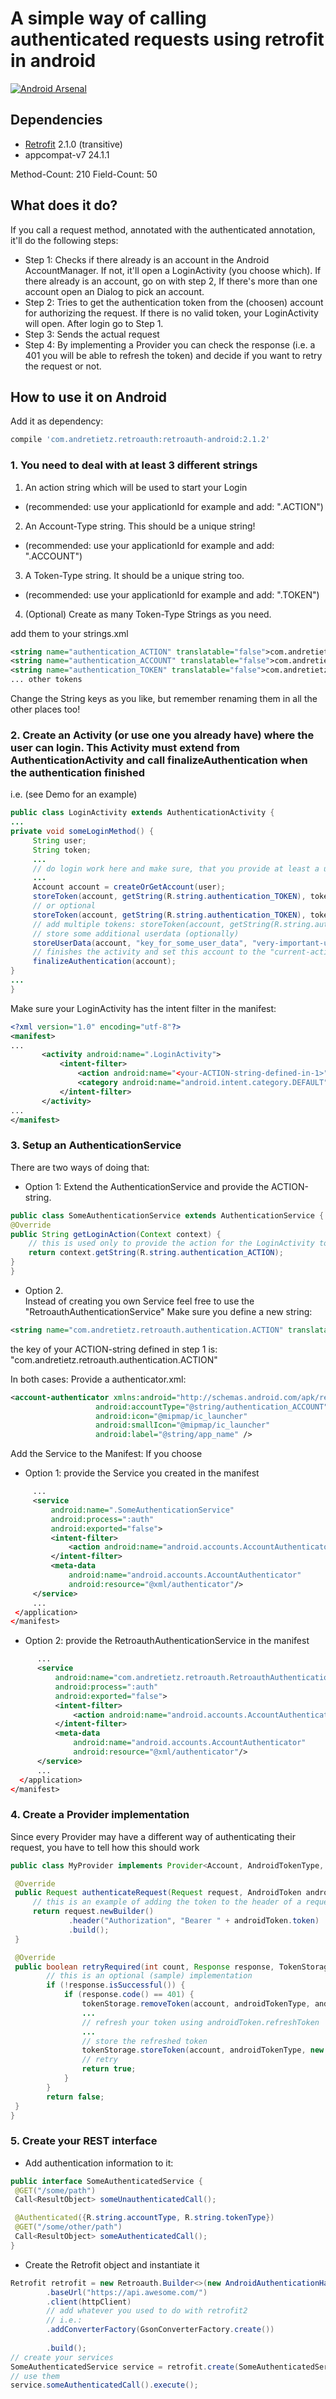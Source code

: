 # A simple way of calling authenticated requests using retrofit in android
[![Android Arsenal](https://img.shields.io/badge/Android%20Arsenal-retroauth-brightgreen.svg?style=flat)](http://android-arsenal.com/details/1/2195)
## Dependencies
* [Retrofit](https://github.com/square/retrofit) 2.1.0 (transitive)
* appcompat-v7 24.1.1

Method-Count: 210
Field-Count:  50

## What does it do?
If you call a request method, annotated with the authenticated annotation, it'll do the following steps:
* Step 1: Checks if there already is an account in the Android AccountManager. If not, it'll open a LoginActivity (you choose which). If there already is an account, go on with step 2, If there's more than one account open an Dialog to pick an account.
* Step 2: Tries to get the authentication token from the (choosen) account for authorizing the request. If there is no valid token, your LoginActivity will open. After login go to Step 1.
* Step 3: Sends the actual request
* Step 4: By implementing a Provider you can check the response (i.e. a 401 you will be able to refresh the token) and decide if you want to retry the request or not.

## How to use it on Android

Add it as dependency:
```groovy
compile 'com.andretietz.retroauth:retroauth-android:2.1.2'
```


### 1. You need to deal with at least 3 different strings
1. An action string which will be used to start your Login 
 * (recommended: use your applicationId for example and add: ".ACTION")
2. An Account-Type string. This should be a unique string! 
 * (recommended: use your applicationId for example and add: ".ACCOUNT")
3. A Token-Type string. It should be a unique string too. 
 * (recommended: use your applicationId for example and add: ".TOKEN")
4. (Optional) Create as many Token-Type Strings as you need.

add them to your strings.xml

```xml
<string name="authentication_ACTION" translatable="false">com.andretietz.retroauth.demo.ACTION</string>
<string name="authentication_ACCOUNT" translatable="false">com.andretietz.retroauth.demo.ACCOUNT</string>
<string name="authentication_TOKEN" translatable="false">com.andretietz.retroauth.demo.TOKEN</string>
... other tokens
```

Change the String keys as you like, but remember renaming them in all the other places too!

 
### 2. Create an Activity (or use one you already have) where the user can login. This Activity must extend from AuthenticationActivity and call finalizeAuthentication when the authentication finished
 i.e. (see Demo for an example)
 
```java
public class LoginActivity extends AuthenticationActivity {
...
private void someLoginMethod() {
     String user;
     String token;
     ... 
     // do login work here and make sure, that you provide at least a user and a token String
     ...
     Account account = createOrGetAccount(user);
     storeToken(account, getString(R.string.authentication_TOKEN), token);
     // or optional
     storeToken(account, getString(R.string.authentication_TOKEN), token, refreshToken);
     // add multiple tokens: storeToken(account, getString(R.string.authentication_TOKEN_X), token2);
     // store some additional userdata (optionally)
     storeUserData(account, "key_for_some_user_data", "very-important-userdata");
     // finishes the activity and set this account to the "current-active" one
     finalizeAuthentication(account);
}
...
}
```
 Make sure your LoginActivity has the intent filter in the manifest:
 ```xml
 <?xml version="1.0" encoding="utf-8"?>
 <manifest>
 ...
        <activity android:name=".LoginActivity">
            <intent-filter>
                <action android:name="<your-ACTION-string-defined-in-1>"/>
                <category android:name="android.intent.category.DEFAULT"/>
            </intent-filter>
        </activity>
 ...
 </manifest>
 ```
### 3. Setup an AuthenticationService
There are two ways of doing that:
 
* Option 1:
Extend the AuthenticationService and provide the ACTION-string.
 
```java
public class SomeAuthenticationService extends AuthenticationService {
@Override
public String getLoginAction(Context context) {
    // this is used only to provide the action for the LoginActivity to open
    return context.getString(R.string.authentication_ACTION);
}
}
```
* Option 2.  
Instead of creating you own Service feel free to use the "RetroauthAuthenticationService"
Make sure you define a new string:
```xml
<string name="com.andretietz.retroauth.authentication.ACTION" translatable="false">@string/authentication_ACTION</string>
```
the key of your ACTION-string defined in step 1 is: "com.andretietz.retroauth.authentication.ACTION"
 
In both cases:
Provide a authenticator.xml:
```xml
<account-authenticator xmlns:android="http://schemas.android.com/apk/res/android"
                   android:accountType="@string/authentication_ACCOUNT"
                   android:icon="@mipmap/ic_launcher"
                   android:smallIcon="@mipmap/ic_launcher"
                   android:label="@string/app_name" />
```
 
Add the Service to the Manifest:
If you choose

* Option 1: provide the Service you created in the manifest
```xml
     ...
     <service
         android:name=".SomeAuthenticationService"
         android:process=":auth"
         android:exported="false">
         <intent-filter>
             <action android:name="android.accounts.AccountAuthenticator"/>
         </intent-filter>
         <meta-data
             android:name="android.accounts.AccountAuthenticator"
             android:resource="@xml/authenticator"/>
     </service>
     ...
 </application>
</manifest>
```
* Option 2: provide the RetroauthAuthenticationService in the manifest
```xml
      ...
      <service
          android:name="com.andretietz.retroauth.RetroauthAuthenticationService"
          android:process=":auth"
          android:exported="false">
          <intent-filter>
              <action android:name="android.accounts.AccountAuthenticator"/>
          </intent-filter>
          <meta-data
              android:name="android.accounts.AccountAuthenticator"
              android:resource="@xml/authenticator"/>
      </service>
      ...
  </application>
</manifest>
```
### 4. Create a Provider implementation
Since every Provider may have a different way of authenticating their request, you have to tell how this should work
 
```java
public class MyProvider implements Provider<Account, AndroidTokenType, AndroidToken> {

 @Override
 public Request authenticateRequest(Request request, AndroidToken androidToken) {
     // this is an example of adding the token to the header of a request 
     return request.newBuilder()
             .header("Authorization", "Bearer " + androidToken.token)
             .build();
 }

 @Override
 public boolean retryRequired(int count, Response response, TokenStorage<Account, AndroidTokenType, AndroidToken> tokenStorage, Account account, AndroidTokenType androidTokenType, AndroidToken androidToken) {
        // this is an optional (sample) implementation
        if (!response.isSuccessful()) {
            if (response.code() == 401) {
                tokenStorage.removeToken(account, androidTokenType, androidToken);
                ...
                // refresh your token using androidToken.refreshToken
                ...
                // store the refreshed token
                tokenStorage.storeToken(account, androidTokenType, new AndroidToken(newAccessToken, newRefreshToken));
                // retry
                return true;
            }
        }
        return false;
 }
}
```
 
### 5. Create your REST interface
 * Add authentication information to it:
 
```java
public interface SomeAuthenticatedService {
 @GET("/some/path")
 Call<ResultObject> someUnauthenticatedCall();

 @Authenticated({R.string.accountType, R.string.tokenType})
 @GET("/some/other/path")
 Call<ResultObject> someAuthenticatedCall();
}
```
 
 * Create the Retrofit object and instantiate it
```java
Retrofit retrofit = new Retroauth.Builder<>(new AndroidAuthenticationHandler(new MyProvider()))
        .baseUrl("https://api.awesome.com/")
        .client(httpClient)
        // add whatever you used to do with retrofit2
        // i.e.:
        .addConverterFactory(GsonConverterFactory.create())
        
        .build();
// create your services
SomeAuthenticatedService service = retrofit.create(SomeAuthenticatedService.class);
// use them
service.someAuthenticatedCall().execute();
```
